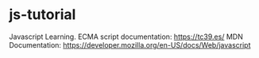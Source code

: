 # js-tutorial
Javascript Learning.
ECMA script documentation: https://tc39.es/
MDN Documentation: https://developer.mozilla.org/en-US/docs/Web/javascript

